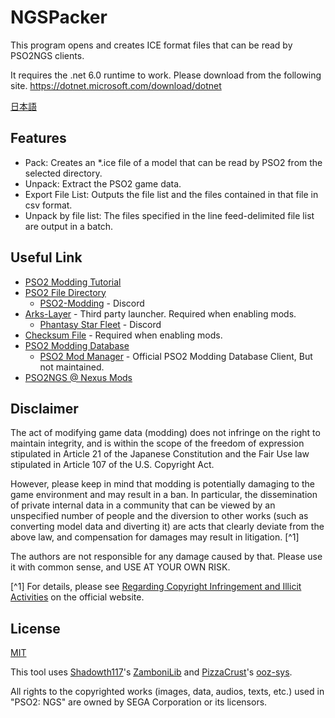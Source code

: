 # NGSPacker

This program opens and creates ICE format files that can be read by PSO2NGS clients.

It requires the .net 6.0 runtime to work. Please download from the following site.
<https://dotnet.microsoft.com/download/dotnet>

[日本語](./Readme-ja.md)

## Features

- Pack: Creates an \*.ice file of a model that can be read by PSO2 from the selected directory.
- Unpack: Extract the PSO2 game data.
- Export File List: Outputs the file list and the files contained in that file in csv format.
- Unpack by file list: The files specified in the line feed-delimited file list are output in a batch.

## Useful Link

- [PSO2 Modding Tutorial](http://www.pso-world.com/forums/showthread.php?237103-PSO2-Modding-Tutorial-2-0)
- [PSO2 File Directory](https://docs.google.com/spreadsheets/d/1GQwG49iYM1sgJhyAU5AWP-gboemzfIZjBGjTGEZSET4/edit?usp=sharing)
  - [PSO2-Modding](https://discord.com/invite/cV3QRkB) - Discord
- [Arks-Layer](https://arks-layer.com/) - Third party launcher. Required when enabling mods.
  - [Phantasy Star Fleet](https://discord.com/invite/pso2) - Discord
- [Checksum File](http://www.mediafire.com/file/85m6h56u5w3181g/checksum.zip/file) - Required when enabling mods.
- [PSO2 Modding Database](https://pso2mod.com/)
  - [PSO2 Mod Manager](https://github.com/PolCPP/PSO2-Mod-Manager) - Official PSO2 Modding Database Client, But not maintained.
- [PSO2NGS @ Nexus Mods](https://www.nexusmods.com/phantasystaronline2newgenesis)

## Disclaimer

The act of modifying game data (modding) does not infringe on the right to maintain integrity, and is within the scope of
the freedom of expression stipulated in Article 21 of the Japanese Constitution and the Fair Use law stipulated in Article 107 of the U.S. Copyright Act.

However, please keep in mind that modding is potentially damaging to the game environment and may result in a ban.
In particular, the dissemination of private internal data in a community that can be viewed by an unspecified number of people and the diversion to other works
(such as converting model data and diverting it) are acts that clearly deviate from the above law, and compensation for damages may result in litigation. [^1]

The authors are not responsible for any damage caused by that.
Please use it with common sense, and USE AT YOUR OWN RISK.

[^1] For details, please see [Regarding Copyright Infringement and Illicit Activities](https://pso2.com/players/news/780/) on the official website.

## License

[MIT](./LICENSE)

This tool uses [Shadowth117](https://github.com/Shadowth117)'s [ZamboniLib](https://github.com/Shadowth117/ZamboniLib) and [PizzaCrust](https://github.com/PizzaCrust)'s [ooz-sys](https://github.com/PizzaCrust/ooz-sys).

All rights to the copyrighted works (images, data, audios, texts, etc.) used in "PSO2: NGS" are owned by SEGA Corporation or its licensors.
